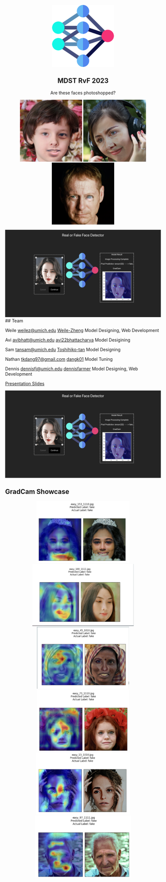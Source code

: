 <p align="center">
  <img src="rvf-web/client/asset/icon.png" height="200">
  <h2 align="center">MDST RvF 2023</h2>
  <p align="center">Are these faces photoshopped? <p>
  <p align="center">
  <img src="./public/p1.png" height="200" alt="Image 1" />
  <img src="./public/p2.png" height="200" alt="Image 2" />
  <img src="./public/p3.png" height="200" alt="Image 3" />
</p>
</p>

<img src="./public/web1.png" alt="Web 1" />
## Team

Weile weilez@umich.edu [Weile-Zheng](https://github.com/Weile-Zheng) Model Designing, Web Development

Avi avibhatt@umich.edu [avi22bhattacharya](https://github.com/avi22bhattacharya) Model Desigining

Sam tansam@umich.edu [Toshihiko-tan](https://github.com/Toshihiko-tan) Model Designing

Nathan tkdang97@gmail.com [dangk01](https://github.com/dangk01) Model Tuning

Dennis dennisfj@umich.edu [dennisfarmer](https://github.com/dennisfarmer) Model Designing, Web Development

[Presentation Slides](https://docs.google.com/presentation/d/14KdpuFMqFfnKe5M7K4QRyPROVCyOtDu0aSvHb-bYHrQ/edit?usp=sharing)

<img src="./public/web1.png" alt="Web 1" />

## GradCam Showcase

<p align="center">
  <img src="./public/g1.png" height="200" alt="Image 1" />
  <img src="./public/g2.png" height="200" alt="Image 2" />
  <img src="./public/g3.png" height="200" alt="Image 3" />
  <img src="./public/g4.png" height="200" alt="Image 3" />
  <img src="./public/g5.png" height="200" alt="Image 3" />
  <img src="./public/g6.png" height="200" alt="Image 3" />
</p>

